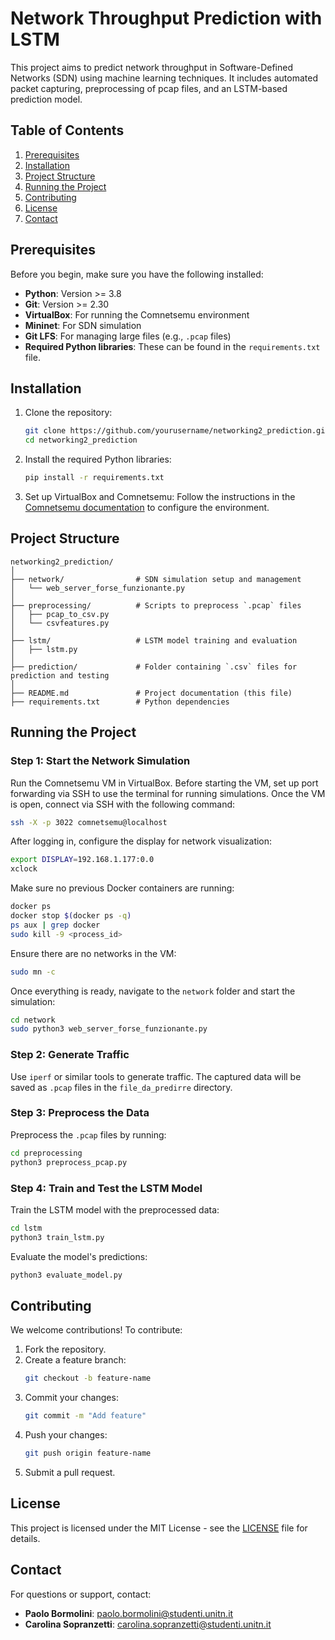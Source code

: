 
# Network Throughput Prediction with LSTM

This project aims to predict network throughput in Software-Defined Networks (SDN) using machine learning techniques. It includes automated packet capturing, preprocessing of pcap files, and an LSTM-based prediction model.

## Table of Contents
1. [Prerequisites](#prerequisites)
2. [Installation](#installation)
3. [Project Structure](#project-structure)
4. [Running the Project](#running-the-project)
5. [Contributing](#contributing)
6. [License](#license)
7. [Contact](#contact)

## Prerequisites

Before you begin, make sure you have the following installed:

- **Python**: Version >= 3.8
- **Git**: Version >= 2.30
- **VirtualBox**: For running the Comnetsemu environment
- **Mininet**: For SDN simulation
- **Git LFS**: For managing large files (e.g., `.pcap` files)
- **Required Python libraries**: These can be found in the `requirements.txt` file.

## Installation

1. Clone the repository:
   ```bash
   git clone https://github.com/yourusername/networking2_prediction.git
   cd networking2_prediction
   ```

2. Install the required Python libraries:
   ```bash
   pip install -r requirements.txt
   ```

3. Set up VirtualBox and Comnetsemu:
   Follow the instructions in the [Comnetsemu documentation](https://www.comnetsemu.com) to configure the environment.

## Project Structure

```plaintext
networking2_prediction/
│
├── network/                # SDN simulation setup and management
│   └── web_server_forse_funzionante.py
│
├── preprocessing/          # Scripts to preprocess `.pcap` files
│   ├── pcap_to_csv.py
│   └── csvfeatures.py
│
├── lstm/                   # LSTM model training and evaluation
│   ├── lstm.py
│
├── prediction/             # Folder containing `.csv` files for prediction and testing
│
├── README.md               # Project documentation (this file)
├── requirements.txt        # Python dependencies
```

## Running the Project

### Step 1: Start the Network Simulation
Run the Comnetsemu VM in VirtualBox. Before starting the VM, set up port forwarding via SSH to use the terminal for running simulations. Once the VM is open, connect via SSH with the following command:
```bash
ssh -X -p 3022 comnetsemu@localhost
```
After logging in, configure the display for network visualization:
```bash
export DISPLAY=192.168.1.177:0.0
xclock
```

Make sure no previous Docker containers are running:
```bash
docker ps
docker stop $(docker ps -q)
ps aux | grep docker
sudo kill -9 <process_id>
```

Ensure there are no networks in the VM:
```bash
sudo mn -c
```

Once everything is ready, navigate to the `network` folder and start the simulation:
```bash
cd network
sudo python3 web_server_forse_funzionante.py
```

### Step 2: Generate Traffic
Use `iperf` or similar tools to generate traffic. The captured data will be saved as `.pcap` files in the `file_da_predirre` directory.

### Step 3: Preprocess the Data
Preprocess the `.pcap` files by running:
```bash
cd preprocessing
python3 preprocess_pcap.py
```

### Step 4: Train and Test the LSTM Model
Train the LSTM model with the preprocessed data:
```bash
cd lstm
python3 train_lstm.py
```

Evaluate the model's predictions:
```bash
python3 evaluate_model.py
```

## Contributing

We welcome contributions! To contribute:
1. Fork the repository.
2. Create a feature branch:
   ```bash
   git checkout -b feature-name
   ```
3. Commit your changes:
   ```bash
   git commit -m "Add feature"
   ```
4. Push your changes:
   ```bash
   git push origin feature-name
   ```
5. Submit a pull request.

## License

This project is licensed under the MIT License - see the [LICENSE](LICENSE) file for details.

## Contact

For questions or support, contact:
- **Paolo Bormolini**: paolo.bormolini@studenti.unitn.it
- **Carolina Sopranzetti**: carolina.sopranzetti@studenti.unitn.it

